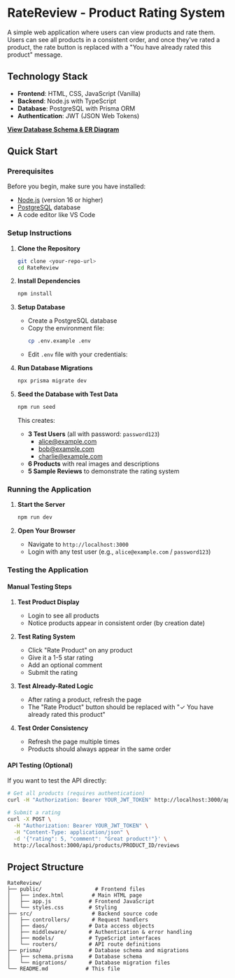 # RateReview - Product Rating System

A simple web application where users can view products and rate them. Users can see all products in a consistent order, and once they've rated a product, the rate button is replaced with a "You have already rated this product" message.

## Technology Stack

- **Frontend**: HTML, CSS, JavaScript (Vanilla)
- **Backend**: Node.js with TypeScript
- **Database**: PostgreSQL with Prisma ORM
- **Authentication**: JWT (JSON Web Tokens)

**[View Database Schema & ER Diagram](./DATABASE_SCHEMA.md)**

## Quick Start

### Prerequisites

Before you begin, make sure you have installed:
- [Node.js](https://nodejs.org/) (version 16 or higher)
- [PostgreSQL](https://www.postgresql.org/) database
- A code editor like VS Code

### Setup Instructions

1. **Clone the Repository**
   ```bash
   git clone <your-repo-url>
   cd RateReview
   ```

2. **Install Dependencies**
   ```bash
   npm install
   ```

3. **Setup Database**
   - Create a PostgreSQL database
   - Copy the environment file:
     ```bash
     cp .env.example .env
     ```
   - Edit `.env` file with your credentials:

4. **Run Database Migrations**
   ```bash
   npx prisma migrate dev
   ```

5. **Seed the Database with Test Data**
   ```bash
   npm run seed
   ```
   
   This creates:
   - **3 Test Users** (all with password: `password123`)
     - alice@example.com
     - bob@example.com  
     - charlie@example.com
   - **6 Products** with real images and descriptions
   - **5 Sample Reviews** to demonstrate the rating system

### Running the Application

1. **Start the Server**
   ```bash
   npm run dev
   ```

2. **Open Your Browser**
   - Navigate to `http://localhost:3000`
   - Login with any test user (e.g., `alice@example.com` / `password123`)

### Testing the Application

#### Manual Testing Steps

1. **Test Product Display**
   - Login to see all products
   - Notice products appear in consistent order (by creation date)

2. **Test Rating System**
   - Click "Rate Product" on any product
   - Give it a 1-5 star rating
   - Add an optional comment
   - Submit the rating

3. **Test Already-Rated Logic**
   - After rating a product, refresh the page
   - The "Rate Product" button should be replaced with "✓ You have already rated this product"

4. **Test Order Consistency**
   - Refresh the page multiple times
   - Products should always appear in the same order

#### API Testing (Optional)

If you want to test the API directly:

```bash
# Get all products (requires authentication)
curl -H "Authorization: Bearer YOUR_JWT_TOKEN" http://localhost:3000/api/products

# Submit a rating
curl -X POST \
  -H "Authorization: Bearer YOUR_JWT_TOKEN" \
  -H "Content-Type: application/json" \
  -d '{"rating": 5, "comment": "Great product!"}' \
  http://localhost:3000/api/products/PRODUCT_ID/reviews
```

## Project Structure

```
RateReview/
├── public/                 # Frontend files
│   ├── index.html         # Main HTML page
│   ├── app.js            # Frontend JavaScript
│   └── styles.css        # Styling
├── src/                   # Backend source code
│   ├── controllers/       # Request handlers
│   ├── daos/             # Data access objects
│   ├── middleware/       # Authentication & error handling
│   ├── models/           # TypeScript interfaces
│   └── routers/          # API route definitions
├── prisma/               # Database schema and migrations
│   ├── schema.prisma     # Database schema
│   └── migrations/       # Database migration files
└── README.md            # This file
```
